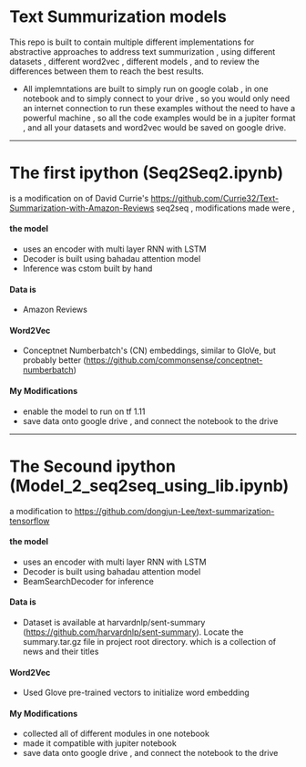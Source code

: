 # Text Summurization models

This repo is built to contain multiple different implementations for abstractive approaches to address text summurization , using different datasets , different word2vec , different models , and to review the differences between them to reach the best results.

- All implemntations are built to simply run on google colab , in one notebook and to simply connect to your drive , so you would only need an internet connection to run these examples without the need to have a powerful machine , so all the code examples would be in a jupiter format , and all your datasets and word2vec would be saved on google drive.

---------------------------------------------------------------------------------

# The first ipython (Seq2Seq2.ipynb)
  is a modification on of David Currie's https://github.com/Currie32/Text-Summarization-with-Amazon-Reviews seq2seq , modifications made were , 
  #### the model
  - uses an encoder with multi layer RNN with LSTM
  - Decoder is built using bahadau attention model
  - Inference was cstom built by hand
  #### Data is 
  - Amazon Reviews
  #### Word2Vec
  - Conceptnet Numberbatch's (CN) embeddings, similar to GloVe, but probably better 
  (https://github.com/commonsense/conceptnet-numberbatch)
   ####  My Modifications
   - enable the model to run on tf 1.11
   - save data onto google drive , and connect the notebook to the drive
   
---------------------------------------------------------------------------------

# The Secound ipython (Model_2_seq2seq_using_lib.ipynb)
a modification to https://github.com/dongjun-Lee/text-summarization-tensorflow 
  #### the model
  - uses an encoder with multi layer RNN with LSTM
  - Decoder is built using bahadau attention model
  - BeamSearchDecoder for inference
  #### Data is 
  - Dataset is available at harvardnlp/sent-summary (https://github.com/harvardnlp/sent-summary). Locate the summary.tar.gz file in project root directory. which is a collection of news and their titles
  #### Word2Vec
  - Used Glove pre-trained vectors to initialize word embedding 
   ####  My Modifications
   - collected all of different modules in one notebook
   - made it compatible with jupiter notebook
   - save data onto google drive , and connect the notebook to the drive
